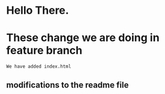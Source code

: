 # Hello There.

# These change we are doing in feature branch
    We have added index.html

## modifications to the readme file
